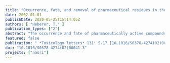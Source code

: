```yaml
---
title: "Occurrence, fate, and removal of pharmaceutical residues in the aquatic environment: a review of recent research data"
date: 2002-01-01
publishDate: 2020-05-25T15:14:05Z
authors: [ "Heberer, T." ]
publication_types: ["2"]
abstract: "The occurrence and fate of pharmaceutically active compounds (PhACs) in the aquatic environment has been recognized as one of the emerging issues in environmental chemistry. In some investigations carried out in Austria, Brazil, Canada, Croatia, England, Germany, Greece, Italy, Spain, Switzerland, The Netherlands, and the U.S., more than 80 compounds, pharmaceuticals and several drug metabolites, have been detected in the aquatic environment. Several PhACs from various prescription classes have been found at concentrations up to the µg/l-level in sewage influent and effluent samples and also in several surface waters located downstream from municipal sewage treatment plants (STPs). The studies show that some PhACs originating from human therapy are not eliminated completely in the municipal STPs and are, thus, discharged as contaminants into the receiving waters. Under recharge conditions, polar PhACs such as clofibric acid, carbamazepine, primidone or iodinated contrast agents can leach through the subsoil and have also been detected in several groundwater samples in Germany. Positive findings of PhACs have, however, also been reported in groundwater contaminated by landfill leachates or manufacturing residues. To date, only in a few cases PhACs have also been detected at trace-levels in drinking water samples."
featured: false
publication: " *Toxicology letters* 131: 5-17 [10.1016/S0378-4274(02)00041-3](https://doi.org/10.1016/S0378-4274(02)00041-3)"
doi: "10.1016/S0378-4274(02)00041-3"
projects: ["nasri"]
---
```


